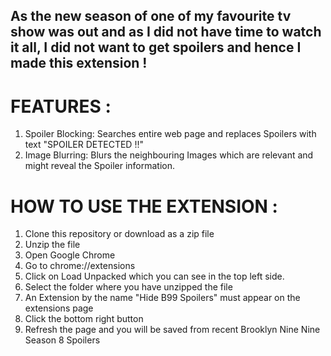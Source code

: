 ## As the new season of one of my favourite tv show was out and as I did not have time to watch it all, I did not want to get spoilers and hence I made this extension !


# **FEATURES :**
1. Spoiler Blocking: Searches entire web page and replaces Spoilers with text "SPOILER DETECTED !!"
2. Image Blurring: Blurs the neighbouring Images which are relevant and might reveal the Spoiler information.

# **HOW TO USE THE EXTENSION :**
1. Clone this repository or download as a zip file
2. Unzip the file
3. Open Google Chrome
4. Go to chrome://extensions
5. Click on Load Unpacked which you can see in the top left side.
6. Select the folder where you have unzipped the file
7. An Extension by the name "Hide B99 Spoilers" must appear on the extensions page
8. Click the bottom right button
9. Refresh the page and you will be saved from recent Brooklyn Nine Nine Season 8 Spoilers

